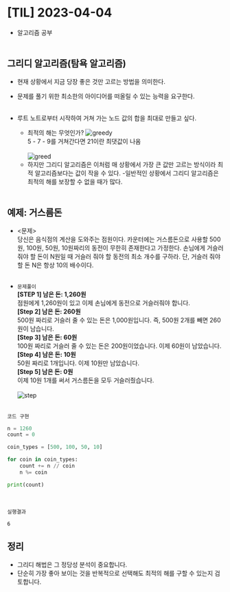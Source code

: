 # [TIL] 2023-04-04
- 알고리즘 공부<br><br>

## 그리디 알고리즘(탐욕 알고리즘)
- 현재 상황에서 지금 당장 좋은 것만 고르는 방법을 의미한다.
- 문제를 풀기 위한 최소한의 아이디어를 떠올릴 수 있는 능력을 요구한다.<br><br>

- 루트 노트로부터 시작하여 거쳐 가는 노드 값의 합을 최대로 만들고 싶다.
  - 최적의 해는 무엇인가?
  ![greedy](https://velog.velcdn.com/images%2Fcha-suyeon%2Fpost%2F6741dea6-48f4-451c-a9f5-561d432a6e52%2Fimage.png)<br>
  5 - 7 - 9를 거쳐간다면 21이란 최댓값이 나옴<br><br>
  ![greed](https://velog.velcdn.com/images%2Fcha-suyeon%2Fpost%2Ff0417b1e-d289-45ee-b2be-9e349f83935e%2Fimage.png)<br>
  - 하지만 그리디 알고리즘은 이처럼 매 상황에서 가장 큰 값만 고르는 방식이라 최적 알고리즘보다는 값이 작을 수 있다. 
  -일반적인 상황에서 그리디 알고리즘은 최적의 해를 보장할 수 없을 때가 많다.<br><br>

## 예제: 거스름돈
- <문제><br>
당신은 음식점의 계산을 도와주는 점원이다. 카운터에는 거스름돈으로 사용할 500원, 100원, 50원, 10원짜리의 동전이 무한히 존재한다고 가정한다. 손님에게 거슬러줘야 할 돈이 N원일 때 거슬러 줘야 할 동전의 최소 개수를 구하라. 단, 거슬러 줘야 할 돈 N은 항상 10의 배수이다.<br><br>

- `문제풀이`<br>
**[STEP 1] 남은 돈: 1,260원**<br>
점원에게 1,260원이 있고 이제 손님에게 동전으로 거슬러줘야 합니다.<br>
**[Step 2] 남은 돈: 260원**<br>
500원 짜리로 거슬러 줄 수 있는 돈은 1,000원입니다. 즉, 500원 2개를 빼면 260원이 남습니다.<br>
**[Step 3] 남은 돈: 60원**<br>
100원 짜리로 거슬러 줄 수 있는 돈은 200원이었습니다. 이제 60원이 남았습니다.<br>
**[Step 4] 남은 돈: 10원**<br>
50원 짜리로 1개입니다. 이제 10원만 남았습니다.<br>
**[Step 5] 남은 돈: 0원**<br>
이제 10원 1개를 써서 거스름돈을 모두 거슬러줬습니다.<br><br>
![step](https://velog.velcdn.com/images%2Fcha-suyeon%2Fpost%2F325dd8c8-9606-40fe-a857-672b06aa32c7%2Fimage.png)<br><br>

`코드 구현`
```python
n = 1260
count = 0

coin_types = [500, 100, 50, 10]

for coin in coin_types:
    count += n // coin 
    n %= coin

print(count)
```
<br>

`실행결과`
```
6
```

## 정리
- 그리디 해법은 그 정당성 분석이 중요합니다.
- 단순히 가장 좋아 보이는 것을 반복적으로 선택해도 최적의 해를 구할 수 있는지 검토합니다.




  
